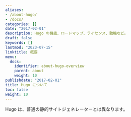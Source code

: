```yaml
---
aliases:
- /about-hugo/
- /docs/
categories: []
date: "2017-02-01"
description: Hugo の機能、ロードマップ、ライセンス、動機など。
draft: false
keywords: []
lastmod: "2023-07-15"
linktitle: 概要
menu:
  docs:
    identifier: about-hugo-overview
    parent: about
    weight: 10
publishdate: "2017-02-01"
title: Hugo について
toc: false
weight: 10
---
```


Hugo は、普通の静的サイトジェネレーターとは異なります。